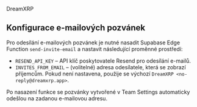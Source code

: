 DreamXRP

## Konfigurace e-mailových pozvánek

Pro odesílání e-mailových pozvánek je nutné nasadit Supabase Edge Function `send-invite-email` a nastavit následující proměnné prostředí:

- `RESEND_API_KEY` – API klíč poskytovatele Resend pro odesílání e-mailů.
- `INVITES_FROM_EMAIL` – (volitelné) adresa odesílatele, která se zobrazí příjemcům. Pokud není nastavena, použije se výchozí `DreamXRP <no-reply@dreamxrp.app>`.

Po nasazení funkce se pozvánky vytvořené v Team Settings automaticky odešlou na zadanou e-mailovou adresu.
